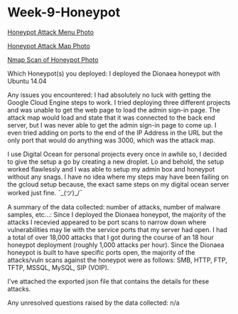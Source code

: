 # Week-9-Honeypot

[Honeypot Attack Menu Photo](https://imgur.com/a/3CAuFBj)

[Honeypot Attack Map Photo](https://imgur.com/a/Eq8N5Fk)

[Nmap Scan of Honeypot Photo](https://imgur.com/a/tvhWb5d)

Which Honeypot(s) you deployed: I deployed the Dionaea honeypot with Ubuntu 14.04

Any issues you encountered: I had absolutely no luck with getting the Google Cloud Engine steps to work. I tried deploying three different projects and was unable to get the web page to load the admin sign-in page. The attack map would load and state that it was connected to the back end server, but I was never able to get the admin sign-in page to come up. I even tried adding on ports to the end of the IP Address in the URL but the only port that would do anything was 3000, which was the attack map.

I use Digital Ocean for personal projects every once in awhile so, I decided to give the setup a go by creating a new droplet. Lo and behold, the setup worked flawlessly and I was able to setup my admin box and honeypot without any snags. I have no idea where my steps may have been failing on the gcloud setup because, the exact same steps on my digital ocean server worked just fine.  ¯\_(ツ)_/¯

A summary of the data collected: number of attacks, number of malware samples, etc...: Since I deployed the Dionaea honeypot, the majority of the attacks I recevied appeared to be port scans to narrow down where vulnerabilities may lie with the service ports that my server had open. I had a total of over 18,000 attacks that I got during the course of an 18 hour honeypot deployment (roughly 1,000 attacks per hour). Since the Dionaea honeypot is built to have specific ports open, the majority of the attacks/vuln scans against the honeypot were as follows: SMB, HTTP, FTP, TFTP, MSSQL, MySQL, SIP (VOIP).

I've attached the exported json file that contains the details for these attacks. 

Any unresolved questions raised by the data collected: n/a
